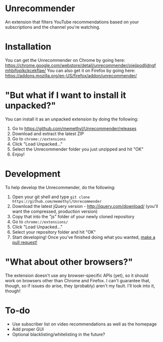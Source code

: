 # Unrecommender
An extension that filters YouTube recommendations based on your subscriptions and the channel you're watching.

# Installation
You can get the Unrecommender on Chrome by going here:
https://chrome.google.com/webstore/detail/unrecommender/ojejjpodljdngfmhbjfoplkckcekflae/
You can also get it on Firefox by going here:
https://addons.mozilla.org/en-US/firefox/addon/unrecommender/

# "But what if I want to install it unpacked?"
You can install it as an unpacked extension by doing the following:
1. Go to https://github.com/memethyl/Unrecommender/releases
2. Download and extract the latest ZIP
3. Go to `chrome://extensions`
4. Click "Load Unpacked..."
5. Select the Unrecommender folder you just unzipped and hit "OK"
6. Enjoy!

# Development
To help develop the Unrecommender, do the following:
1. Open your git shell and type `git clone https://github.com/memethyl/Unrecommender`
2. Download the latest jQuery version - http://jquery.com/download/ (you'll want the compressed, production version)
3. Copy that into the "js" folder of your newly cloned repository
4. Go to `chrome://extensions/`
5. Click "Load Unpacked..."
6. Select your repository folder and hit "OK"
7. Start developing!
Once you've finished doing what you wanted, [make a pull request!](https://github.com/memethyl/Unrecommender/pulls)

# "What about other browsers?"
The extension doesn't use any browser-specific APIs (yet), so it should work on browsers other than Chrome and Firefox.
I can't guarantee that, though, so if issues do arise, they (probably) aren't my fault. I'll look into it, though!

# To-do
- Use subscriber list on video recommendations as well as the homepage
- Add proper GUI
- Optional blacklisting/whitelisting in the future?
